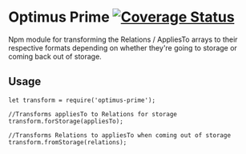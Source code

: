 # Optimus Prime [![Coverage Status](https://coveralls.io/repos/github/LeisureLink/optimus-prime/badge.svg?branch=master)](https://coveralls.io/github/LeisureLink/optimus-prime?branch=master)

Npm module for transforming the Relations / AppliesTo arrays to their respective formats depending on whether they're going to storage or coming back out of storage.

## Usage

```
let transform = require('optimus-prime');

//Transforms appliesTo to Relations for storage
transform.forStorage(appliesTo);

//Transforms Relations to appliesTo when coming out of storage
transform.fromStorage(relations);
```


